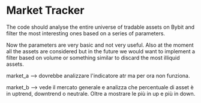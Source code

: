 # Market Tracker

The code should analyse the entire universe of tradable assets on Bybit and filter the most interesting ones based on a series of parameters.

Now the parameters are very basic and not very useful. Also at the moment all the assets are considered but in the future we would want to implement a filter based on volume or something similar to discard the most illiquid assets.

market_a --> dovrebbe analizzare l'indicatore atr ma per ora non funziona.

market_b --> vede il mercato generale e analizza che percentuale di asset è in uptrend, downtrend o neutrale. Oltre a mostrare le più in up e più in down.